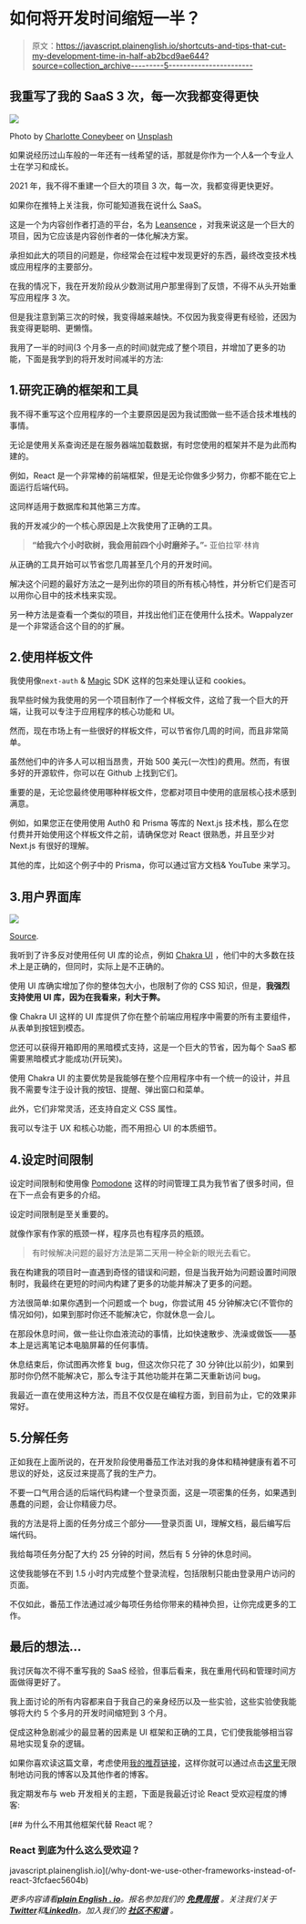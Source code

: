 # 如何将开发时间缩短一半？

> 原文：<https://javascript.plainenglish.io/shortcuts-and-tips-that-cut-my-development-time-in-half-ab2bcd9ae644?source=collection_archive---------5----------------------->

## 我重写了我的 SaaS 3 次，每一次我都变得更快

![](img/a31e40364cab695dbeedd346d42a2698.png)

Photo by [Charlotte Coneybeer](https://unsplash.com/@she_sees?utm_source=medium&utm_medium=referral) on [Unsplash](https://unsplash.com?utm_source=medium&utm_medium=referral)

如果说经历过山车般的一年还有一线希望的话，那就是你作为一个人&一个专业人士在学习和成长。

2021 年，我不得不重建一个巨大的项目 3 次，每一次，我都变得更快更好。

如果你在推特上关注我，你可能知道我在说什么 SaaS。

这是一个为内容创作者打造的平台，名为 [Leansence](https://leansence.com/) ，对我来说这是一个巨大的项目，因为它应该是内容创作者的一体化解决方案。

承担如此大的项目的问题是，你经常会在过程中发现更好的东西，最终改变技术栈或应用程序的主要部分。

在我的情况下，我在开发阶段从少数测试用户那里得到了反馈，不得不从头开始重写应用程序 3 次。

但是我注意到第三次的时候，我变得越来越快。不仅因为我变得更有经验，还因为我变得更聪明、更懒惰。

我用了一半的时间(3 个月多一点的时间)就完成了整个项目，并增加了更多的功能，下面是我学到的将开发时间减半的方法:

## 1.研究正确的框架和工具

我不得不重写这个应用程序的一个主要原因是因为我试图做一些不适合技术堆栈的事情。

无论是使用关系查询还是在服务器端加载数据，有时您使用的框架并不是为此而构建的。

例如，React 是一个非常棒的前端框架，但是无论你做多少努力，你都不能在它上面运行后端代码。

这同样适用于数据库和其他第三方库。

我的开发减少的一个核心原因是上次我使用了正确的工具。

> **“给我六个小时砍树，我会用前四个小时磨斧子。”-** 亚伯拉罕·林肯

从正确的工具开始可以节省您几周甚至几个月的开发时间。

解决这个问题的最好方法之一是列出你的项目的所有核心特性，并分析它们是否可以用你心目中的技术栈来实现。

另一种方法是查看一个类似的项目，并找出他们正在使用什么技术。Wappalyzer 是一个非常适合这个目的的扩展。

## 2.使用样板文件

我使用像`next-auth` & [Magic](https://magic.link/) SDK 这样的包来处理认证和 cookies。

我早些时候为我使用的另一个项目制作了一个样板文件，这给了我一个巨大的开端，让我可以专注于应用程序的核心功能和 UI。

然而，现在市场上有一些很好的样板文件，可以节省你几周的时间，而且非常简单。

虽然他们中的许多人可以相当昂贵，开始 500 美元(一次性)的费用。然而，有很多好的开源软件，你可以在 Github 上找到它们。

重要的是，无论您最终使用哪种样板文件，您都对项目中使用的底层核心技术感到满意。

例如，如果您正在使用使用 Auth0 和 Prisma 等库的 Next.js 技术栈，那么在您付费并开始使用这个样板文件之前，请确保您对 React 很熟悉，并且至少对 Next.js 有很好的理解。

其他的库，比如这个例子中的 Prisma，你可以通过官方文档& YouTube 来学习。

## 3.用户界面库

![](img/7baf18c825f6c3ab088e4aad458e1e39.png)

[Source](https://chakra-ui.com/docs/styled-system/theming/component-style).

我听到了许多反对使用任何 UI 库的论点，例如 [Chakra UI](https://chakra-ui.com) ，他们中的大多数在技术上是正确的，但同时，实际上是不正确的。

使用 UI 库确实增加了你的整体包大小，也限制了你的 CSS 知识，但是，**我强烈支持使用 UI 库，因为在我看来，利大于弊。**

像 Chakra UI 这样的 UI 库提供了你在整个前端应用程序中需要的所有主要组件，从表单到按钮到模态。

您还可以获得开箱即用的黑暗模式支持，这是一个巨大的节省，因为每个 SaaS 都需要黑暗模式才能成功(开玩笑)。

使用 Chakra UI 的主要优势是我能够在整个应用程序中有一个统一的设计，并且我不需要专注于设计我的按钮、提醒、弹出窗口和菜单。

此外，它们非常灵活，还支持自定义 CSS 属性。

我可以专注于 UX 和核心功能，而不用担心 UI 的本质细节。

## 4.设定时间限制

设定时间限制和使用像 [Pomodone](https://pomodoneapp.com/) 这样的时间管理工具为我节省了很多时间，但在下一点会有更多的介绍。

设定时间限制是至关重要的。

就像作家有作家的瓶颈一样，程序员也有程序员的瓶颈。

> 有时候解决问题的最好方法是第二天用一种全新的眼光去看它。

我在构建我的项目时一直遇到奇怪的错误和问题，但是当我开始为问题设置时间限制时，我最终在更短的时间内构建了更多的功能并解决了更多的问题。

方法很简单:如果你遇到一个问题或一个 bug，你尝试用 45 分钟解决它(不管你的情况如何)，如果到那时你还不能解决它，你就休息一会儿。

在那段休息时间，做一些让你血液流动的事情，比如快速散步、洗澡或做饭——基本上是远离笔记本电脑屏幕的任何事情。

休息结束后，你试图再次修复 bug，但这次你只花了 30 分钟(比以前少)，如果到那时你仍然不能解决它，那么专注于其他功能并在第二天重新访问 bug。

我最近一直在使用这种方法，而且不仅仅是在编程方面，到目前为止，它的效果非常好。

## 5.分解任务

正如我在上面所说的，在开发阶段使用番茄工作法对我的身体和精神健康有着不可思议的好处，这反过来提高了我的生产力。

不要一口气用合适的后端代码构建一个登录页面，这是一项密集的任务，如果遇到愚蠢的问题，会让你精疲力尽。

我的方法是将上面的任务分成三个部分——登录页面 UI，理解文档，最后编写后端代码。

我给每项任务分配了大约 25 分钟的时间，然后有 5 分钟的休息时间。

这使我能够在不到 1.5 小时内完成整个登录流程，包括限制只能由登录用户访问的页面。

不仅如此，番茄工作法通过减少每项任务给你带来的精神负担，让你完成更多的工作。

## 最后的想法…

我讨厌每次不得不重写我的 SaaS 经验，但事后看来，我在重用代码和管理时间方面做得更好了。

我上面讨论的所有内容都来自于我自己的亲身经历以及一些实验，这些实验使我能够将大约 5 个多月的开发时间缩短到 3 个月。

促成这种急剧减少的最显著的因素是 UI 框架和正确的工具，它们使我能够相当容易地实现复杂的逻辑。

如果你喜欢读这篇文章，考虑使用[我的推荐链接](https://medium.com/@anuragkanoria/membership)，这样你就可以通过点击[这里](https://medium.com/@anuragkanoria/membership)无限制地访问我的博客以及其他作者的博客。

我定期发布与 web 开发相关的主题，下面是我最近讨论 React 受欢迎程度的博客:

[](/why-dont-we-use-other-frameworks-instead-of-react-3fcfaec5604b) [## 为什么不用其他框架代替 React 呢？

### React 到底为什么这么受欢迎？

javascript.plainenglish.io](/why-dont-we-use-other-frameworks-instead-of-react-3fcfaec5604b) 

*更多内容请看*[***plain English . io***](https://plainenglish.io/)*。报名参加我们的* [***免费周报***](http://newsletter.plainenglish.io/) *。关注我们关于*[***Twitter***](https://twitter.com/inPlainEngHQ)*和*[***LinkedIn***](https://www.linkedin.com/company/inplainenglish/)*。加入我们的* [***社区不和谐***](https://discord.gg/GtDtUAvyhW) *。*